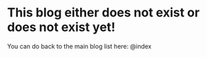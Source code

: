 # This blog either does not exist or does not exist yet!

You can do back to the main blog list here: @index